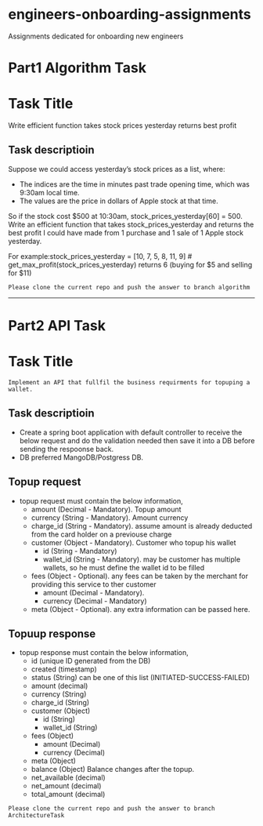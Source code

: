 # engineers-onboarding-assignments
Assignments dedicated for onboarding new engineers

# Part1 Algorithm Task

# Task Title
Write efficient function takes stock prices yesterday returns best profit

## Task descriptioin
Suppose we could access yesterday’s stock prices as a list, where:
 - The indices are the time in minutes past trade opening time, which was 9:30am local time.
 - The values are the price in dollars of Apple stock at that time.
 
 So if the stock cost $500 at 10:30am, stock_prices_yesterday[60] = 500. Write an efficient function that takes stock_prices_yesterday and returns the best    profit I could have made from 1 purchase and 1 sale of 1 Apple stock yesterday.

For example:stock_prices_yesterday = [10, 7, 5, 8, 11, 9]
    # get_max_profit(stock_prices_yesterday)
   returns 6 (buying for $5 and selling for $11)

    Please clone the current repo and push the answer to branch algorithm

------------------------------------------------------------------------------------------------------------------------------------------------------------------

# Part2 API Task

# Task Title
    Implement an API that fullfil the business requirments for topuping a wallet.

## Task descriptioin
 - Create a spring boot application with default controller to receive the below request and do the validation needed then save it into a DB before sending the respoonse back.
 - DB preferred MangoDB/Postgress DB.
 
## Topup request
   - topup request must contain the below information,
      - amount       (Decimal - Mandatory).  Topup amount
      - currency     (String - Mandatory).   Amount currency  
      - charge_id    (String - Mandatory).   assume amount is already deducted from the card holder on a previouse charge 
      - customer     (Object - Mandatory).   Customer who topup his wallet 
          - id        (String - Mandatory)
          - wallet_id (String - Mandatory).  may be customer has multiple wallets, so he must define the wallet id to be filled  
      - fees         (Object - Optional).    any fees can be taken by the merchant for providing this service to ther customer
          - amount    (Decimal - Mandatory).  
          - currency  (Decimal - Mandatory)
      - meta         (Object - Optional).     any extra information can be passed here. 
## Topuup response
   - topup response must contain the below information,
     - id (unique ID generated from the DB)
     - created         (timestamp)
     - status          (String)    can be one of this list (INITIATED-SUCCESS-FAILED)  
     - amount          (decimal)
     - currency        (String)
     - charge_id       (String)
     - customer        (Object)
        - id           (String)
        - wallet_id    (String)
     - fees (Object)
        - amount       (Decimal)
        - currency     (Decimal)
     - meta            (Object)
     -  balance        (Object)    Balance changes after the topup.    
       - net_available (decimal)   
       - net_amount    (decimal)
       - total_amount (decimal)
        
    Please clone the current repo and push the answer to branch ArchitectureTask
